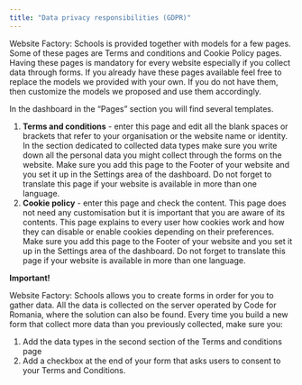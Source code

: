```yaml
---
title: "Data privacy responsibilities (GDPR)"
---
```


Website Factory: Schools is provided together with models for a few pages.
Some of these pages are Terms and conditions and Cookie Policy pages.
Having these pages is mandatory for every website especially if you
collect data through forms. If you
already have these pages available feel free to replace the models we
provided with your own. If you do not have them, then customize the
models we proposed and use them accordingly.

In the dashboard in the “Pages” section you will find several templates.

1)  **Terms and conditions** - enter this page and edit all the blank
    spaces or brackets that refer to your organisation or the website
    name or identity. In the section dedicated to collected data types
    make sure you write down all the personal data you might collect
    through the forms on the website. Make sure you add this page to
    the Footer of your website and you set it up in the Settings area
    of the dashboard. Do not forget to translate this page if your
    website is available in more than one language.
2)  **Cookie policy** - enter this page and check the content. This page
    does not need any customisation but it is important that you are
    aware of its contents. This page explains to every user how
    cookies work and how they can disable or enable cookies depending
    on their preferences. Make sure you add this page to the Footer of
    your website and you set it up in the Settings area of the
    dashboard. Do not forget to translate this page if your website is
    available in more than one language.

**Important!**

Website Factory: Schools allows you to create forms
in order for you to gather data. All the data is collected on
the server operated by Code for Romania, where the solution can also be found. 
Every time you build a new form that collect more data than you previously
collected, make sure you:

1)  Add the data types in the second section of the Terms and conditions page
2)  Add a checkbox at the end of your form that asks users to consent to
    your Terms and Conditions.
